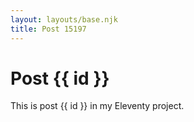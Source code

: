```yaml
---
layout: layouts/base.njk
title: Post 15197
---
```


# Post {{ id }}

This is post {{ id }} in my Eleventy project.
